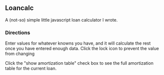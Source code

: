 ## Loancalc ##


A (not-so) simple little javascript loan calculator I wrote.
### Directions ###

Enter values for whatever knowns you have, and it will calculate the rest once you have entered enough data.  Click the lock icon to prevent the value from changing

Click the "show amortization table" check box to see the full amortization table for the current loan.
